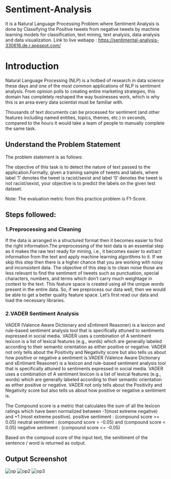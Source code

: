 # Sentiment-Analysis
It is a Natural Language Processing Problem where Sentiment Analysis is done by Classifying the Positive tweets from negative tweets by machine learning models for classification,  text mining, text analysis, data analysis and data visualization. Link to live webapp : https://sentimental-analysis-330616.de.r.appspot.com/

# Introduction

Natural Language Processing (NLP) is a hotbed of research in data science these days and one of the most common applications of NLP is sentiment analysis. From opinion polls to creating entire marketing strategies, this domain has completely reshaped the way businesses work, which is why this is an area every data scientist must be familiar with.

Thousands of text documents can be processed for sentiment (and other features including named entities, topics, themes, etc.) in seconds, compared to the hours it would take a team of people to manually complete the same task. 


## Understand the Problem Statement

The problem statement is as follows:

The objective of this task is to detect the nature of text passed to the application.Formally, given a training sample of tweets and labels, where label ‘1’ denotes the tweet is racist/sexist and label ‘0’ denotes the tweet is not racist/sexist, your objective is to predict the labels on the given test dataset.

Note: The evaluation metric from this practice problem is F1-Score.

## Steps followed:

### 1.Preprocessing and Cleaning

If the data is arranged in a structured format then it becomes easier to find the right information.The preprocessing of the text data is an essential step as it makes the raw text ready for mining, i.e., it becomes easier to extract information from the text and apply machine learning algorithms to it. If we skip this step then there is a higher chance that you are working with noisy and inconsistent data. The objective of this step is to clean noise those are less relevant to find the sentiment of tweets such as punctuation, special characters, numbers, and terms which don’t carry much weightage in context to the text.
This feature space is created using all the unique words present in the entire data. So, if we preprocess our data well, then we would be able to get a better quality feature space.
Let’s first read our data and load the necessary libraries.

### 2.VADER Sentiment Analysis
VADER (Valence Aware Dictionary and sEntiment Reasoner) is a lexicon and rule-based sentiment analysis tool that is specifically attuned to sentiments expressed in social media. VADER uses a combination of A sentiment lexicon is a list of lexical features (e.g., words) which are generally labeled according to their semantic orientation as either positive or negative. VADER not only tells about the Positivity and Negativity score but also tells us about how positive or negative a sentiment is.VADER (Valence Aware Dictionary and sEntiment Reasoner) is a lexicon and rule-based sentiment analysis tool that is specifically attuned to sentiments expressed in social media. VADER uses a combination of A sentiment lexicon is a list of lexical features (e.g., words) which are generally labeled according to their semantic orientation as either positive or negative.
VADER not only tells about the Positivity and Negativity score but also tells us about how positive or negative a sentiment is.

The Compound score is a metric that calculates the sum of all the lexicon ratings which have been normalized between -1(most extreme negative) and +1 (most extreme positive).
positive sentiment : (compound score >= 0.05) 
neutral sentiment : (compound score > -0.05) and (compound score < 0.05) 
negative sentiment : (compound score <= -0.05)

Based on the compoud score of the input text, the senitiment of the sentence / word is returned as output. 

## Output Screenshot
![op](https://user-images.githubusercontent.com/74424623/139553648-c4b556b9-8c28-469b-ba96-b3aa25ceebc4.png)
![op2](https://user-images.githubusercontent.com/74424623/139553649-23cc02d3-c339-49c0-a49c-7dd03833b119.png)
![op3](https://user-images.githubusercontent.com/74424623/139553650-c8fb24d9-b811-4f37-84e1-d581dcd6709a.png)


